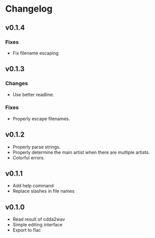 # Changelog

## v0.1.4
### Fixes
- Fix filename escaping

## v0.1.3
### Changes
- Use better readline.

### Fixes
- Properly escape filenames.

## v0.1.2
- Properly parse strings.
- Properly determine the main artist when there are multiple artists.
- Colorful errors.

## v0.1.1
- Add help command
- Replace slashes in file names

## v0.1.0
- Read result of cdda2wav
- Simple editing interface
- Export to flac
